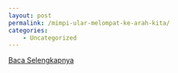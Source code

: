 ```yaml
---
layout: post
permalink: /mimpi-ular-melompat-ke-arah-kita/
categories:
    - Uncategorized
---
```


[Baca Selengkapnya](/02)